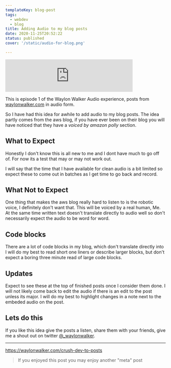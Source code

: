 ```yaml
---
templateKey: blog-post
tags:
  - webdev
  - blog
title: Adding Audio to my blog posts
date: 2020-11-25T20:52:22
status: published
cover: '/static/audio-for-blog.png'

---
```


<iframe src="https://anchor.fm/waylon-walker/embed/episodes/Launching-Audio-for-the-Blog-en6kof" height="102px" width="400px" frameborder="0" scrolling="no"></iframe>

This is episode 1 of the Waylon Walker Audio experience, posts from
[waylonwalker.com](https://waylonwalker.com) in audio form.

So I have had this idea for awhile to add audio to my blog posts.  The idea
partly comes from the aws blog, if you have ever been on their blog you will
have noticed that they have a _voiced by amazon polly_ section.

## What to Expect

Honestly I don't know this is all new to me and I dont have much to go off of.
For now its a test that may or may not work out.

I will say that the time that I have available for clean audio is a bit limited
so expect these to come out in batches as I get time to go back and record.

## What Not to Expect

One thing that makes the aws blog really hard to listen to is the robotic
voice, I definitely don't want that.  This will be voiced by a real human, Me.
At the same time written text doesn't translate directly to audio well so don't
necessarily expect the audio to be
word for word.


## Code blocks 

There are a lot of code blocks in my blog, which don't translate directly into
I will do my best to read short one liners or describe larger blocks, but don't
expect a boring three minute read of large code blocks.

## Updates

Expect to see these at the top of finished posts once I consider them done.  I
will not likely come back to edit the audio if there is an edit to the post
unless its major.  I will do my best to highlight changes in a note next to the
embeded audio on the post.

## Lets do this

If you like this idea give the posts a listen, share them with your friends,
give me a shout out on twitter
[@_waylonwalker](https://twitter.com/_WaylonWalker).

---

https://waylonwalker.com/crush-dev-to-posts

> If you enjoyed this post you may enjoy another "meta" post
